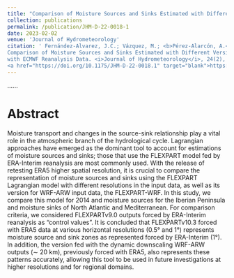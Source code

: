```yaml
---
title: "Comparison of Moisture Sources and Sinks Estimated with Different Versions of FLEXPART and FLEXPART-WRF Models Forced with ECMWF Reanalysis Data"
collection: publications
permalink: /publication/JHM-D-22-0018-1
date: 2023-02-02
venue: 'Journal of Hydrometeorology'
citation: ' Fernández-Alvarez, J.C.; Vázquez, M.; <b>Pérez-Alarcón, A.</b>; Nieto, R.; Gimeno, L. (2023).
Comparison of Moisture Sources and Sinks Estimated with Different Versions of FLEXPART and FLEXPART-WRF Models Forced 
with ECMWF Reanalysis Data. <i>Journal of Hydrometeorology</i>, 24(2), 221–239.
<a href="https://doi.org/10.1175/JHM-D-22-0018.1" target="blank">https://doi.org/10.1175/JHM-D-22-0018.1</a>'
---
```


......  

# Abstract

Moisture transport and changes in the source-sink relationship play a vital role in the atmospheric branch of the hydrological cycle. 
Lagrangian approaches have emerged as the dominant tool to account for estimations of moisture sources and sinks; those that use the FLEXPART
model fed by ERA-Interim reanalysis are most commonly used. With the release of retesting ERA5 higher spatial resolution, it is crucial to 
compare the representation of moisture sources and sinks using the FLEXPART Lagrangian model with different resolutions in the input data,
as well as its version for WRF-ARW input data, the FLEXPART-WRF. In this study, we compare this model for 2014 and moisture sources for the
Iberian Peninsula and moisture sinks of North Atlantic and Mediterranean. For comparison criteria, we considered FLEXPARTv9.0 outputs forced 
by ERA-Interim reanalysis as “control values”. It is concluded that FLEXPARTv10.3 forced with ERA5 data at various horizontal resolutions 
(0.5° and 1°) represents moisture source and sink zones as represented forced by ERA-Interim (1°). In addition, the version fed with the
dynamic downscaling WRF-ARW outputs (∼ 20 km), previously forced with ERA5, also represents these patterns accurately, allowing this tool to 
be used in future investigations at higher resolutions and for regional domains.
